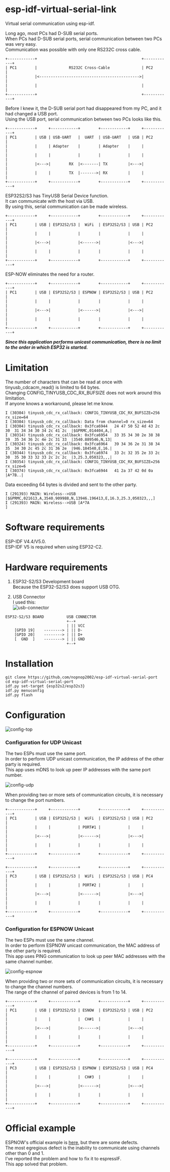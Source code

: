 # esp-idf-virtual-serial-link
Virtual serial communication using esp-idf.   

Long ago, most PCs had D-SUB serial ports.   
When PCs had D-SUB serial ports, serial communication between two PCs was very easy.   
Communication was possible with only one RS232C cross cable.   
```
+------------+                                              +------------+
| PC1        |              RS232C Cross-Cable              | PC2        |
|            |<-------------------------------------------->|            |
|            |                                              |            |
+------------+                                              +------------+
```

Before I knew it, the D-SUB serial port had disappeared from my PC, and it had changed a USB port.   
Using the USB port, serial communication between two PCs looks like this.   
```
+------------+     +------------+        +------------+     +------------+
| PC1        | USB | USB-UART   |  UART  | USB-UART   | USB | PC2        |
|            |     | Adapter    |        | Adapter    |     |            |
|            |     |            |        |            |     |            |
|            |<--->|        RX  |<-------| TX         |<--->|            |
|            |     |        TX  |------->| RX         |     |            |
+------------+     +------------+        +------------+     +------------+ 
```

ESP32S2/S3 has TinyUSB Serial Device function.   
It can communicate with the host via USB.   
By using this, serial communication can be made wireless.   
```
+------------+     +------------+        +------------+     +------------+
| PC1        | USB | ESP32S2/S3 |  WiFi  | ESP32S2/S3 | USB | PC2        |
|            |     |            |        |            |     |            |
|            |<--->|            |<------>|            |<--->|            |
|            |     |            |        |            |     |            |
+------------+     +------------+        +------------+     +------------+ 
```

ESP-NOW eliminates the need for a router.   
```
+------------+     +------------+        +------------+     +------------+
| PC1        | USB | ESP32S2/S3 | ESPNOW | ESP32S2/S3 | USB | PC2        |
|            |     |            |        |            |     |            |
|            |<--->|            |<------>|            |<--->|            |
|            |     |            |        |            |     |            |
+------------+     +------------+        +------------+     +------------+ 
```

___Since this application performs unicast communication, there is no limit to the order in which ESP32 is started.___   

# Limitation
The number of characters that can be read at once with tinyusb_cdcacm_read() is limited to 64 bytes.   
Changing CONFIG_TINYUSB_CDC_RX_BUFSIZE does not work around this limitation.   
If anyone knows a workaround, please let me know.   
```
I (30304) tinyusb_cdc_rx_callback: CONFIG_TINYUSB_CDC_RX_BUFSIZE=256 rx_size=64
I (30304) tinyusb_cdc_rx_callback: Data from channel=0 rx_size=64
I (30304) tinyusb_cdc_rx_callback: 0x3fca6944   24 47 50 52 4d 43 2c 30  31 34 34 30 34 2c 41 2c  |$GPRMC,014404,A,|
I (30314) tinyusb_cdc_rx_callback: 0x3fca6954   33 35 34 30 2e 38 38 39  35 34 36 2c 4e 2c 31 33  |3540.889546,N,13|
I (30324) tinyusb_cdc_rx_callback: 0x3fca6964   39 34 36 2e 31 38 34 35  34 30 2c 45 2c 31 36 2e  |946.184540,E,16.|
I (30344) tinyusb_cdc_rx_callback: 0x3fca6974   33 2c 32 35 2e 33 2c 30  35 30 33 32 33 2c 2c 2c  |3,25.3,050323,,,|
I (30354) tinyusb_cdc_rx_callback: CONFIG_TINYUSB_CDC_RX_BUFSIZE=256 rx_size=6
I (30374) tinyusb_cdc_rx_callback: 0x3fca6944   41 2a 37 42 0d 0a                                 |A*7B..|
```

Data exceeding 64 bytes is divided and sent to the other party.   
```
I (291393) MAIN: Wireless-->USB [$GPRMC,021613,A,3540.909988,N,13946.196413,E,16.3,25.3,050323,,,]
I (291393) MAIN: Wireless-->USB [A*7A
]
```

# Software requirements
ESP-IDF V4.4/V5.0.   
ESP-IDF V5 is required when using ESP32-C2.   

# Hardware requirements
1. ESP32-S2/S3 Development board   
Because the ESP32-S2/S3 does support USB OTG.   

2. USB Connector   
I used this:   
![usb-connector](https://user-images.githubusercontent.com/6020549/124848149-3714ba00-dfd7-11eb-8344-8b120790c5c5.JPG)

```
ESP32-S2/S3 BOARD          USB CONNECTOR
                           +--+
                           | || VCC
    [GPIO 19]    --------> | || D-
    [GPIO 20]    --------> | || D+
    [  GND  ]    --------> | || GND
                           +--+
```

# Installation

```Shell
git clone https://github.com/nopnop2002/esp-idf-virtual-serial-port
cd esp-idf-virtual-serial-port
idf.py set-target {esp32s2/esp32s3}
idf.py menuconfig
idf.py flash
```


# Configuration
![config-top](https://user-images.githubusercontent.com/6020549/223055571-090c3f71-5c81-431f-ab56-da831d41f6bd.jpg)


### Configuration for UDP Unicast
The two ESPs must use the same port.   
In order to perform UDP unicast communication, the IP address of the other party is required.   
This app uses mDNS to look up peer IP addresses with the same port number.   

![config-udp](https://user-images.githubusercontent.com/6020549/223055578-6942f911-0a10-473c-b35d-c4115c5fe233.jpg)




When providing two or more sets of communication circuits, it is necessary to change the port numbers.   

```
+------------+     +------------+        +------------+     +------------+
| PC1        | USB | ESP32S2/S3 |  WiFi  | ESP32S2/S3 | USB | PC2        |
|            |     |            | PORT#1 |            |     |            |
|            |<--->|            |<------>|            |<--->|            |
|            |     |            |        |            |     |            |
+------------+     +------------+        +------------+     +------------+ 

+------------+     +------------+        +------------+     +------------+
| PC3        | USB | ESP32S2/S3 |  WiFi  | ESP32S2/S3 | USB | PC4        |
|            |     |            | PORT#2 |            |     |            |
|            |<--->|            |<------>|            |<--->|            |
|            |     |            |        |            |     |            |
+------------+     +------------+        +------------+     +------------+ 
```

### Configuration for ESPNOW Unicast
The two ESPs must use the same channel.   
In order to perform ESPNOW unicast communication, the MAC address of the other party is required.   
This app uses PING communication to look up peer MAC addresses with the same channel number.   

![config-espnow](https://user-images.githubusercontent.com/6020549/223055585-5e8b91dc-e356-41ba-8d5a-6a35d8c25972.jpg)



When providing two or more sets of communication circuits, it is necessary to change the channel numbers.   
The range of the channel of paired devices is from 1 to 14.   
```
+------------+     +------------+        +------------+     +------------+
| PC1        | USB | ESP32S2/S3 | ESNOW  | ESP32S2/S3 | USB | PC2        |
|            |     |            |  CH#1  |            |     |            |
|            |<--->|            |<------>|            |<--->|            |
|            |     |            |        |            |     |            |
+------------+     +------------+        +------------+     +------------+ 

+------------+     +------------+        +------------+     +------------+
| PC3        | USB | ESP32S2/S3 | ESPNOW | ESP32S2/S3 | USB | PC4        |
|            |     |            |  CH#3  |            |     |            |
|            |<--->|            |<------>|            |<--->|            |
|            |     |            |        |            |     |            |
+------------+     +------------+        +------------+     +------------+ 
```


# Official example   
ESPNOW's official example is [here](https://github.com/espressif/esp-idf/tree/master/examples/wifi/espnow), but there are some defects.   
The most egregious defect is the inability to communicate using channels other than 0 and 1.   
I've reported the problem and how to fix it to espressIF.   
This app solved that problem.   
